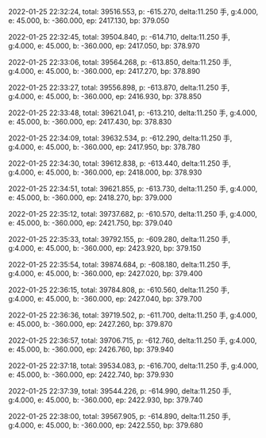 2022-01-25 22:32:24, total: 39516.553, p: -615.270, delta:11.250 手, g:4.000, e: 45.000, b: -360.000, ep: 2417.130, bp: 379.050

2022-01-25 22:32:45, total: 39504.840, p: -614.710, delta:11.250 手, g:4.000, e: 45.000, b: -360.000, ep: 2417.050, bp: 378.970

2022-01-25 22:33:06, total: 39564.268, p: -613.850, delta:11.250 手, g:4.000, e: 45.000, b: -360.000, ep: 2417.270, bp: 378.890

2022-01-25 22:33:27, total: 39556.898, p: -613.870, delta:11.250 手, g:4.000, e: 45.000, b: -360.000, ep: 2416.930, bp: 378.850

2022-01-25 22:33:48, total: 39621.041, p: -613.210, delta:11.250 手, g:4.000, e: 45.000, b: -360.000, ep: 2417.430, bp: 378.830

2022-01-25 22:34:09, total: 39632.534, p: -612.290, delta:11.250 手, g:4.000, e: 45.000, b: -360.000, ep: 2417.950, bp: 378.780

2022-01-25 22:34:30, total: 39612.838, p: -613.440, delta:11.250 手, g:4.000, e: 45.000, b: -360.000, ep: 2418.000, bp: 378.930

2022-01-25 22:34:51, total: 39621.855, p: -613.730, delta:11.250 手, g:4.000, e: 45.000, b: -360.000, ep: 2418.270, bp: 379.000

2022-01-25 22:35:12, total: 39737.682, p: -610.570, delta:11.250 手, g:4.000, e: 45.000, b: -360.000, ep: 2421.750, bp: 379.040

2022-01-25 22:35:33, total: 39792.155, p: -609.280, delta:11.250 手, g:4.000, e: 45.000, b: -360.000, ep: 2423.920, bp: 379.150

2022-01-25 22:35:54, total: 39874.684, p: -608.180, delta:11.250 手, g:4.000, e: 45.000, b: -360.000, ep: 2427.020, bp: 379.400

2022-01-25 22:36:15, total: 39784.808, p: -610.560, delta:11.250 手, g:4.000, e: 45.000, b: -360.000, ep: 2427.040, bp: 379.700

2022-01-25 22:36:36, total: 39719.502, p: -611.700, delta:11.250 手, g:4.000, e: 45.000, b: -360.000, ep: 2427.260, bp: 379.870

2022-01-25 22:36:57, total: 39706.715, p: -612.760, delta:11.250 手, g:4.000, e: 45.000, b: -360.000, ep: 2426.760, bp: 379.940

2022-01-25 22:37:18, total: 39534.083, p: -616.700, delta:11.250 手, g:4.000, e: 45.000, b: -360.000, ep: 2422.740, bp: 379.930

2022-01-25 22:37:39, total: 39544.226, p: -614.990, delta:11.250 手, g:4.000, e: 45.000, b: -360.000, ep: 2422.930, bp: 379.740

2022-01-25 22:38:00, total: 39567.905, p: -614.890, delta:11.250 手, g:4.000, e: 45.000, b: -360.000, ep: 2422.550, bp: 379.680